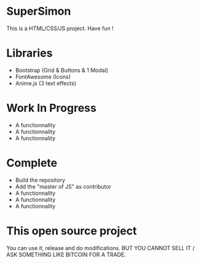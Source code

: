 # SuperSimon

This is a HTML/CSS/JS project. Have fun !

# Libraries

- Bootstrap (Grid & Buttons & 1 Modal)
- FontAwesome (Icons)
- Anime.js (3 text effects)

# Work In Progress

- A functionnality
- A functionnality
- A functionnality

# Complete

- Build the repository
- Add the "master of JS" as contributor
- A functionnality
- A functionnality
- A functionnality

# This open source project

You can use it, release and do modifications. BUT YOU CANNOT SELL IT / ASK SOMETHING LIKE BITCOIN FOR A TRADE.
